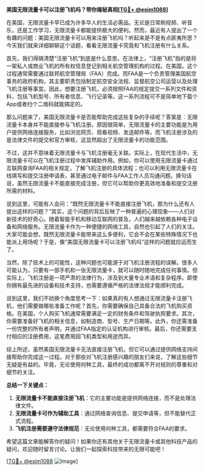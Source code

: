 **美国无限流量卡可以注册飞机吗？带你揭秘真相[[TG💪+ @esim1088](https://t.me/s/esim1088)]**

在美国，无限流量卡早已成为许多华人的生活必需品。无论是日常刷视频、听音乐，还是工作学习，无限流量卡都能提供极大的便利。然而，最近有人提出了一个有趣的问题：美国无限流量卡可以用来注册飞机吗？听起来是不是有点匪夷所思？今天我们就来详细聊聊这个话题，看看无限流量卡究竟和飞机注册有什么关系。

首先，我们得搞清楚“注册飞机”到底是什么意思。在法律上，“注册飞机”指的是将一架私人或商业飞机的所有权信息登记到相关航空管理机构的过程。在美国，这个过程通常需要通过联邦航空管理局（FAA）完成。而FAA是一个负责管理美国航空事务的政府机构，其主要职责包括制定航空安全法规、监督航空公司运营以及处理飞机注册等事宜。因此，想要注册飞机，必须按照FAA的规定提交一系列文件和资料，包括飞机型号、所有者信息、飞行记录等。这一系列流程可不是简单地下载个App或者扫个二维码就能搞定的。

那么问题来了，美国无限流量卡是否能帮助完成这些复杂的手续呢？答案是：无限流量卡本身并不能直接参与飞机注册。原因很简单，无限流量卡的主要功能是为用户提供网络连接服务，比如浏览网页、观看视频、发送邮件等。而飞机注册涉及的是法律文件的提交和官方审核，这显然超出了无限流量卡的功能范围。

不过，这并不意味着无限流量卡与飞机注册毫无关联。实际上，在现代生活中，无限流量卡可以在飞机注册过程中发挥辅助作用。例如，你可以使用无限流量卡通过互联网查询FAA的相关规定，了解飞机注册的具体流程；也可以利用无限流量卡在线填写和提交注册申请表，甚至通过电子邮件与FAA工作人员沟通问题。换句话说，虽然无限流量卡不能直接完成注册，但它可以帮助你更高效地准备和提交注册所需的材料。

说到这里，可能有人会问：“既然无限流量卡不能直接注册飞机，那为什么还有人提出这样的问题？”其实，这个问题的背后反映了一种普遍的心理现象——人们对新技术的好奇心。随着智能手机和移动互联网的普及，人们越来越依赖各种电子设备和网络服务。无限流量卡作为一种便捷的网络工具，自然也引起了人们的关注。大家可能会想，既然无限流量卡能带来这么多便利，它会不会在某些特殊情况下也能派上用场呢？于是，像“美国无限流量卡可以注册飞机吗”这样的问题就应运而生了。

当然，除了技术上的可能性，这种问题也可能源于对飞机注册流程的误解。很多人可能认为，只要有一部手机和一张无限流量卡，就可以随时随地完成任何事情。但实际上，飞机注册是一项严肃的法律行为，涉及到大量专业术语和复杂程序。即使你拥有最先进的设备和技术支持，也需要遵循严格的法律法规才能顺利完成。

说到这里，我们不妨换个角度思考一下：如果真的有人想通过无限流量卡注册飞机，他们需要做哪些准备工作呢？首先，你需要确保自己具备合法的飞机购买资格。在美国，个人购买飞机通常需要满足一定的财务条件和驾驶执照要求。其次，你需要准备好飞机的相关信息，如制造商、型号、生产日期等。此外，你还需准备一份完整的所有者声明，并通过FAA指定的认证机构进行审核。最后，你还需要支付相应的注册费用，这笔费用因飞机类型和用途而异。

综上所述，虽然美国无限流量卡无法直接注册飞机，但它可以通过提供网络支持间接帮助你完成这一过程。对于那些对飞机注册感兴趣的朋友们来说，了解这些细节无疑是有益的。毕竟，无论使用何种工具，最终的成功都离不开对规则的尊重和对细节的关注。

**总结一下关键点：**
1. **无限流量卡不能直接注册飞机**：它的主要功能是提供网络连接，而不是处理法律文件。
2. **无限流量卡可作为辅助工具**：通过网络查询信息、提交申请等，但不能替代正式流程。
3. **飞机注册需要遵守法律规范**：无论使用何种工具，都需要符合FAA的要求。

希望这篇文章能解答你的疑问！如果你还有其他关于无限流量卡或其他科技产品的疑问，欢迎随时留言讨论。让我们一起探索科技带来的无限可能吧！

[[TG💪+ @esim1088](https://t.me/s/esim1088) ![Image](https://i.postimg.cc/4NQfJmqS/Snipaste-2025-05-13-00-14-12.png)]